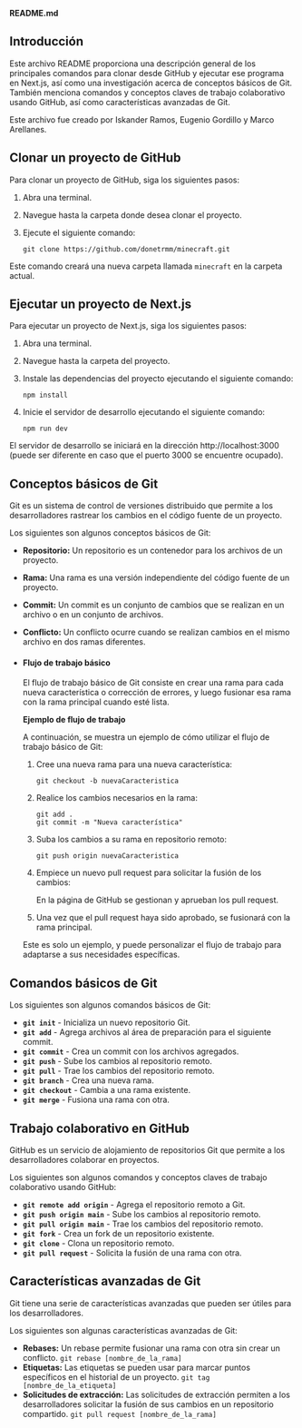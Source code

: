 **README.md**

## Introducción

Este archivo README proporciona una descripción general de los principales comandos para clonar desde GitHub y ejecutar ese programa en Next.js, así como una investigación acerca de conceptos básicos de Git. También menciona comandos y conceptos claves de trabajo colaborativo usando GitHub, así como características avanzadas de Git.

Este archivo fue creado por Iskander Ramos, Eugenio Gordillo y Marco Arellanes.
## Clonar un proyecto de GitHub

Para clonar un proyecto de GitHub, siga los siguientes pasos:

1. Abra una terminal.
2. Navegue hasta la carpeta donde desea clonar el proyecto.
3. Ejecute el siguiente comando:

    ```
    git clone https://github.com/donetrmm/minecraft.git
    ```

Este comando creará una nueva carpeta llamada `minecraft` en la carpeta actual.

## Ejecutar un proyecto de Next.js

Para ejecutar un proyecto de Next.js, siga los siguientes pasos:

1. Abra una terminal.
2. Navegue hasta la carpeta del proyecto.
3. Instale las dependencias del proyecto ejecutando el siguiente comando:

    ```
    npm install
    ```

3. Inicie el servidor de desarrollo ejecutando el siguiente comando:

    ```
    npm run dev
    ```

El servidor de desarrollo se iniciará en la dirección http://localhost:3000 (puede ser diferente en caso que
el puerto 3000 se encuentre ocupado).

## Conceptos básicos de Git

Git es un sistema de control de versiones distribuido que permite a los desarrolladores rastrear los cambios en el código fuente de un proyecto.

Los siguientes son algunos conceptos básicos de Git:

* **Repositorio:** Un repositorio es un contenedor para los archivos de un proyecto.
* **Rama:** Una rama es una versión independiente del código fuente de un proyecto.
* **Commit:** Un commit es un conjunto de cambios que se realizan en un archivo o en un conjunto de archivos.
* **Conflicto:** Un conflicto ocurre cuando se realizan cambios en el mismo archivo en dos ramas diferentes.
* #### **Flujo de trabajo básico**
    El flujo de trabajo básico de Git consiste en crear una rama para cada nueva característica o corrección de errores, y luego fusionar esa rama con la rama principal cuando esté lista.

    **Ejemplo de flujo de trabajo**

    A continuación, se muestra un ejemplo de cómo utilizar el flujo de trabajo básico de Git:

    1. Cree una nueva rama para una nueva característica:

        ```
        git checkout -b nuevaCaracteristica
        ```

    2. Realice los cambios necesarios en la rama:

        ```
        git add .
        git commit -m "Nueva característica"
        ```

    3. Suba los cambios a su rama en repositorio remoto:

        ```
        git push origin nuevaCaracteristica
        ```

    4. Empiece un nuevo pull request para solicitar la fusión de los cambios:

        En  la página de GitHub se gestionan y aprueban los pull request.

    5. Una vez que el pull request haya sido aprobado, se fusionará con la rama principal.

    Este es solo un ejemplo, y puede personalizar el flujo de trabajo para adaptarse a sus necesidades específicas.
## Comandos básicos de Git

Los siguientes son algunos comandos básicos de Git:

* **`git init`** - Inicializa un nuevo repositorio Git.
* **`git add`** - Agrega archivos al área de preparación para el siguiente commit.
* **`git commit`** - Crea un commit con los archivos agregados.
* **`git push`** - Sube los cambios al repositorio remoto.
* **`git pull`** - Trae los cambios del repositorio remoto.
* **`git branch`** - Crea una nueva rama.
* **`git checkout`** - Cambia a una rama existente.
* **`git merge`** - Fusiona una rama con otra.


## Trabajo colaborativo en GitHub

GitHub es un servicio de alojamiento de repositorios Git que permite a los desarrolladores colaborar en proyectos.

Los siguientes son algunos comandos y conceptos claves de trabajo colaborativo usando GitHub:

* **`git remote add origin`** - Agrega el repositorio remoto a Git.
* **`git push origin main`** - Sube los cambios al repositorio remoto.
* **`git pull origin main`** - Trae los cambios del repositorio remoto.
* **`git fork`** - Crea un fork de un repositorio existente.
* **`git clone`** - Clona un repositorio remoto.
* **`git pull request`** - Solicita la fusión de una rama con otra.

## Características avanzadas de Git

Git tiene una serie de características avanzadas que pueden ser útiles para los desarrolladores.

Los siguientes son algunas características avanzadas de Git:

* **Rebases:** Un rebase permite fusionar una rama con otra sin crear un conflicto.
        ```
        git rebase [nombre_de_la_rama]    
        ```
* **Etiquetas:** Las etiquetas se pueden usar para marcar puntos específicos en el historial de un proyecto.
        ```
        git tag [nombre_de_la_etiqueta]
        ```
* **Solicitudes de extracción:** Las solicitudes de extracción permiten a los desarrolladores solicitar la fusión de sus cambios en un repositorio compartido.
        ```
        git pull request [nombre_de_la_rama]
        ```


